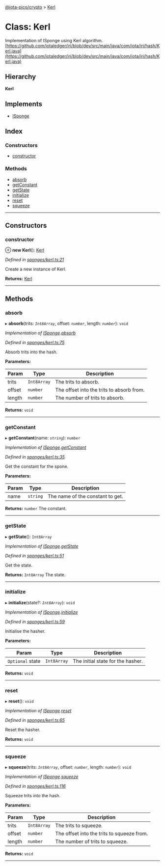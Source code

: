 [@iota-pico/crypto](../README.md) > [Kerl](../classes/kerl.md)

# Class: Kerl

Implementation of ISponge using Kerl algorithm. [https://github.com/iotaledger/iri/blob/dev/src/main/java/com/iota/iri/hash/Kerl.java](https://github.com/iotaledger/iri/blob/dev/src/main/java/com/iota/iri/hash/Kerl.java)

## Hierarchy

**Kerl**

## Implements

* [ISponge](../interfaces/isponge.md)

## Index

### Constructors

* [constructor](kerl.md#constructor)

### Methods

* [absorb](kerl.md#absorb)
* [getConstant](kerl.md#getconstant)
* [getState](kerl.md#getstate)
* [initialize](kerl.md#initialize)
* [reset](kerl.md#reset)
* [squeeze](kerl.md#squeeze)

---

## Constructors

<a id="constructor"></a>

###  constructor

⊕ **new Kerl**(): [Kerl](kerl.md)

*Defined in [sponges/kerl.ts:21](https://github.com/iota-pico/crypto/blob/b1e71f4/src/sponges/kerl.ts#L21)*

Create a new instance of Kerl.

**Returns:** [Kerl](kerl.md)

___

## Methods

<a id="absorb"></a>

###  absorb

▸ **absorb**(trits: *`Int8Array`*, offset: *`number`*, length: *`number`*): `void`

*Implementation of [ISponge](../interfaces/isponge.md).[absorb](../interfaces/isponge.md#absorb)*

*Defined in [sponges/kerl.ts:75](https://github.com/iota-pico/crypto/blob/b1e71f4/src/sponges/kerl.ts#L75)*

Absorb trits into the hash.

**Parameters:**

| Param | Type | Description |
| ------ | ------ | ------ |
| trits | `Int8Array` |  The trits to absorb. |
| offset | `number` |  The offset into the trits to absorb from. |
| length | `number` |  The number of trits to absorb. |

**Returns:** `void`

___
<a id="getconstant"></a>

###  getConstant

▸ **getConstant**(name: *`string`*): `number`

*Implementation of [ISponge](../interfaces/isponge.md).[getConstant](../interfaces/isponge.md#getconstant)*

*Defined in [sponges/kerl.ts:35](https://github.com/iota-pico/crypto/blob/b1e71f4/src/sponges/kerl.ts#L35)*

Get the constant for the spone.

**Parameters:**

| Param | Type | Description |
| ------ | ------ | ------ |
| name | `string` |  The name of the constant to get. |

**Returns:** `number`
The constant.

___
<a id="getstate"></a>

###  getState

▸ **getState**(): `Int8Array`

*Implementation of [ISponge](../interfaces/isponge.md).[getState](../interfaces/isponge.md#getstate)*

*Defined in [sponges/kerl.ts:51](https://github.com/iota-pico/crypto/blob/b1e71f4/src/sponges/kerl.ts#L51)*

Get the state.

**Returns:** `Int8Array`
The state.

___
<a id="initialize"></a>

###  initialize

▸ **initialize**(state?: *`Int8Array`*): `void`

*Implementation of [ISponge](../interfaces/isponge.md).[initialize](../interfaces/isponge.md#initialize)*

*Defined in [sponges/kerl.ts:59](https://github.com/iota-pico/crypto/blob/b1e71f4/src/sponges/kerl.ts#L59)*

Initialise the hasher.

**Parameters:**

| Param | Type | Description |
| ------ | ------ | ------ |
| `Optional` state | `Int8Array` |  The initial state for the hasher. |

**Returns:** `void`

___
<a id="reset"></a>

###  reset

▸ **reset**(): `void`

*Implementation of [ISponge](../interfaces/isponge.md).[reset](../interfaces/isponge.md#reset)*

*Defined in [sponges/kerl.ts:65](https://github.com/iota-pico/crypto/blob/b1e71f4/src/sponges/kerl.ts#L65)*

Reset the hasher.

**Returns:** `void`

___
<a id="squeeze"></a>

###  squeeze

▸ **squeeze**(trits: *`Int8Array`*, offset: *`number`*, length: *`number`*): `void`

*Implementation of [ISponge](../interfaces/isponge.md).[squeeze](../interfaces/isponge.md#squeeze)*

*Defined in [sponges/kerl.ts:116](https://github.com/iota-pico/crypto/blob/b1e71f4/src/sponges/kerl.ts#L116)*

Squeeze trits into the hash.

**Parameters:**

| Param | Type | Description |
| ------ | ------ | ------ |
| trits | `Int8Array` |  The trits to squeeze. |
| offset | `number` |  The offset into the trits to squeeze from. |
| length | `number` |  The number of trits to squeeze. |

**Returns:** `void`

___

